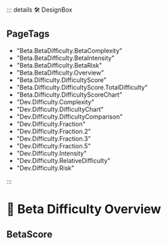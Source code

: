 ::: details 🛠 <dev>DesignBox</dev> 
<h2>PageTags</h2>

- "Beta.BetaDifficulty.BetaComplexity"
- "Beta.BetaDifficulty.BetaIntensity"
- "Beta.BetaDifficulty.BetaRisk"
- "Beta.BetaDifficulty.Overview"
- "Beta.Difficulty.DifficultyScore"
- "Beta.Difficulty.DifficultyScore.TotalDifficulty"
- "Beta.Difficulty.DifficultyScoreChart"
- "Dev.Difficulty.Complexity"
- "Dev.Difficulty.DifficultyChart"
- "Dev.Difficulty.DifficultyComparison"
- "Dev.Difficulty.Fraction"
- "Dev.Difficulty.Fraction.2"
- "Dev.Difficulty.Fraction.3"
- "Dev.Difficulty.Fraction.5"
- "Dev.Difficulty.Intensity"
- "Dev.Difficulty.RelativeDifficulty"
- "Dev.Difficulty.Risk"


:::

# 🔷 <beta>Beta Difficulty Overview</beta>

## BetaScore